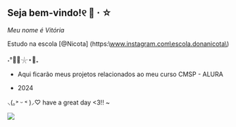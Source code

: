 ## Seja bem-vindo!୧ 🐇 ⋅ ☆
  *Meu nome é Vitória*

Estudo na escola [@Nicota] (https:\\www.instagram.com\escola.donanicota\)

˖°🌊🎐𓇼⋆🦪₊

- Aqui ficarão meus projetos relacionados ao meu curso CMSP - ALURA

- 2024

 ⸜(｡˃ ᵕ ˂ )⸝♡ have a great day <3!! ~

![](https://media1.tenor.com/m/klJ7GH10rMIAAAAC/pink-anime.gif)
